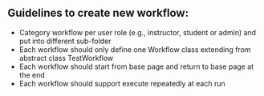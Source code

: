 ## Guidelines to create new workflow:

* Category workflow per user role (e.g., instructor, student or admin) and put into different sub-folder
* Each workflow should only define one Workflow class extending from abstract class TestWorkflow
* Each workflow should start from base page and return to base page at the end
* Each workflow should support execute repeatedly at each run